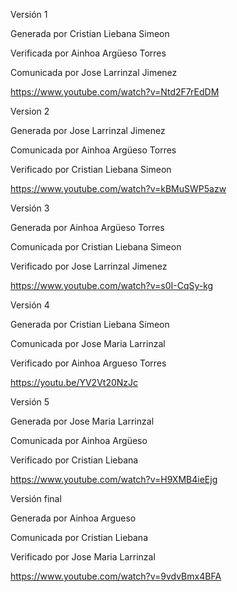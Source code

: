 Versión 1 

Generada por Cristian Liebana Simeon

Verificada por Ainhoa Argüeso Torres

Comunicada por Jose Larrinzal Jimenez

https://www.youtube.com/watch?v=Ntd2F7rEdDM

Version 2

Generada por Jose Larrinzal Jimenez

Comunicada por Ainhoa Argüeso Torres

Verificado por Cristian Liebana Simeon

https://www.youtube.com/watch?v=kBMuSWP5azw

Versión 3

Generada por Ainhoa Argüeso Torres

Comunicada por Cristian Liebana Simeon

Verificado por Jose Larrinzal Jimenez

https://www.youtube.com/watch?v=s0I-CqSy-kg

Versión 4

Generada por Cristian Liebana Simeon

Comunicada por Jose Maria Larrinzal

Verificado por Ainhoa Argueso Torres

https://youtu.be/YV2Vt20NzJc

Versión 5

Generada por Jose Maria Larrinzal

Comunicada por Ainhoa Argüeso

Verificado por Cristian Liebana

https://www.youtube.com/watch?v=H9XMB4ieEjg

Versión final

Generada por Ainhoa Argueso

Comunicada por Cristian Liebana

Verificado por Jose Maria Larrinzal

https://www.youtube.com/watch?v=9vdvBmx4BFA





